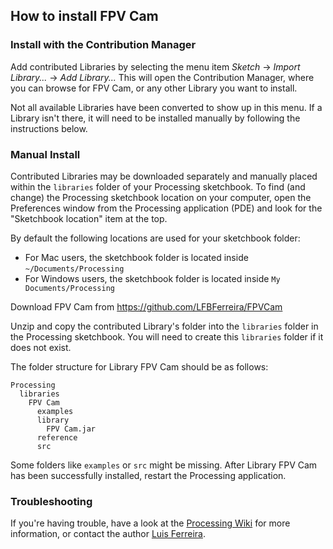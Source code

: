 ## How to install FPV Cam

### Install with the Contribution Manager

Add contributed Libraries by selecting the menu item _Sketch_ → _Import Library..._ → _Add Library..._ This will open the Contribution Manager, where you can browse for FPV Cam, or any other Library you want to install.

Not all available Libraries have been converted to show up in this menu. If a Library isn't there, it will need to be installed manually by following the instructions below.

### Manual Install

Contributed Libraries may be downloaded separately and manually placed within the `libraries` folder of your Processing sketchbook. To find (and change) the Processing sketchbook location on your computer, open the Preferences window from the Processing application (PDE) and look for the "Sketchbook location" item at the top.

By default the following locations are used for your sketchbook folder: 
  * For Mac users, the sketchbook folder is located inside `~/Documents/Processing` 
  * For Windows users, the sketchbook folder is located inside `My Documents/Processing`

Download FPV Cam from https://github.com/LFBFerreira/FPVCam

Unzip and copy the contributed Library's folder into the `libraries` folder in the Processing sketchbook. You will need to create this `libraries` folder if it does not exist.

The folder structure for Library FPV Cam should be as follows:

```
Processing
  libraries
    FPV Cam
      examples
      library
        FPV Cam.jar
      reference
      src
```
             
Some folders like `examples` or `src` might be missing. After Library FPV Cam has been successfully installed, restart the Processing application.

### Troubleshooting

If you're having trouble, have a look at the [Processing Wiki](https://github.com/processing/processing/wiki/How-to-Install-a-Contributed-Library) for more information, or contact the author [Luis Ferreira](https://github.com/LFBFerreira).

